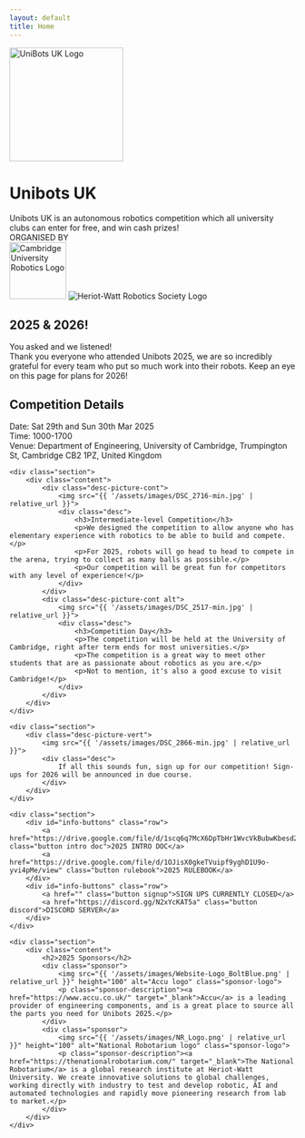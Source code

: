 ```yaml
---
layout: default
title: Home
---
```


<link rel="preconnect" href="https://fonts.googleapis.com">
<link rel="preconnect" href="https://fonts.gstatic.com" crossorigin>
<link href="https://fonts.googleapis.com/css2?family=Inter:wght@200;300;400;500;600;700;800;900&display=swap" rel="stylesheet">

<link rel="stylesheet" href="{{ '/css/index1.css' | relative_url }}">
<link rel="icon" href="{{ '/assets/images/unibots.ico' | relative_url }}">

<div id="index">
    <div id="header">
        <div id="header-intro">
            <div id="logo-container">
                <img src="{{ '/assets/images/unibots.png' | relative_url }}" width="200" height="200" id="unibots-logo" alt="UniBots UK Logo">
            </div>
            <div id="header-text">
                <h1>Unibots UK</h1>
                Unibots UK is an autonomous robotics competition which all university clubs can enter for free, and win cash prizes!
            </div>
        </div>
        <div id="header-about">
            <div id="header-about-item">
                <div class="small">ORGANISED BY</div>
                <div class="row">
                    <img src="{{ '/assets/images/CURLOGO_TEXT.svg' | relative_url }}" height="100" class="logo-about cur" alt="Cambridge University Robotics Logo">
                    <img src="{{ '/assets/images/hwrobotics.jpg' | relative_url }}" class="logo-about hw" alt="Heriot-Watt Robotics Society Logo">
                </div>
            </div>
        </div>
        <div id="prizes-subsidies" class="row">
            <div id="header-text">
                <h2>2025 & 2026!</h2>
                You asked and we listened!<br>
                Thank you everyone who attended Unibots 2025, we are so incredibly grateful for every team who put so much work into their robots. Keep an eye on this page for plans for 2026!
            </div>
            <div id="header-text">
                <h2>Competition Details</h2>
                Date: Sat 29th and Sun 30th Mar 2025<br>
                Time: 1000-1700<br>
                Venue: Department of Engineering, University of Cambridge, Trumpington St, Cambridge CB2 1PZ, United Kingdom
            </div>
        </div>
    </div>

    <div class="section">
        <div class="content">
            <div class="desc-picture-cont">
                <img src="{{ '/assets/images/DSC_2716-min.jpg' | relative_url }}">
                <div class="desc">
                    <h3>Intermediate-level Competition</h3>
                    <p>We designed the competition to allow anyone who has elementary experience with robotics to be able to build and compete.</p>
                    <p>For 2025, robots will go head to head to compete in the arena, trying to collect as many balls as possible.</p>
                    <p>Our competition will be great fun for competitors with any level of experience!</p>
                </div>
            </div>
            <div class="desc-picture-cont alt">
                <img src="{{ '/assets/images/DSC_2517-min.jpg' | relative_url }}">
                <div class="desc">
                    <h3>Competition Day</h3>
                    <p>The competition will be held at the University of Cambridge, right after term ends for most universities.</p>
                    <p>The competition is a great way to meet other students that are as passionate about robotics as you are.</p>
                    <p>Not to mention, it's also a good excuse to visit Cambridge!</p>
                </div>
            </div>
        </div>
    </div>

    <div class="section">
        <div class="desc-picture-vert">
            <img src="{{ '/assets/images/DSC_2866-min.jpg' | relative_url }}">
            <div class="desc">
                If all this sounds fun, sign up for our competition! Sign-ups for 2026 will be announced in due course.
            </div>
        </div>
    </div>

    <div class="section">
        <div id="info-buttons" class="row">
            <a href="https://drive.google.com/file/d/1scq6q7McX6DpTbHr1WvcVkBubwKbesd2/view" class="button intro doc">2025 INTRO DOC</a>
            <a href="https://drive.google.com/file/d/1OJisX0gkeTVuipf9yghD1U9o-yvi4pMe/view" class="button rulebook">2025 RULEBOOK</a>
        </div>
        <div id="info-buttons" class="row">
            <a href="" class="button signup">SIGN UPS CURRENTLY CLOSED</a>
            <a href="https://discord.gg/N2xYcKAT5a" class="button discord">DISCORD SERVER</a>
        </div>
    </div>

    <div class="section">
        <div class="content">
            <h2>2025 Sponsors</h2>
            <div class="sponsor">
                <img src="{{ '/assets/images/Website-Logo_BoltBlue.png' | relative_url }}" height="100" alt="Accu logo" class="sponsor-logo">
                <p class="sponsor-description"><a href="https://www.accu.co.uk/" target="_blank">Accu</a> is a leading provider of engineering components, and is a great place to source all the parts you need for Unibots 2025.</p>
            </div>
            <div class="sponsor">
                <img src="{{ '/assets/images/NR_Logo.png' | relative_url }}" height="100" alt="National Robotarium logo" class="sponsor-logo">
                <p class="sponsor-description"><a href="https://thenationalrobotarium.com/" target="_blank">The National Robotarium</a> is a global research institute at Heriot-Watt University. We create innovative solutions to global challenges, working directly with industry to test and develop robotic, AI and automated technologies and rapidly move pioneering research from lab to market.</p>
            </div>
        </div>
    </div>
</div>
